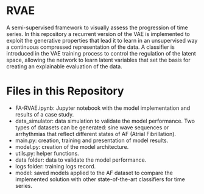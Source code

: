 # RVAE
A semi-supervised framework to visually assess the progression of time series. In this repository a recurrent version of the VAE is implemented to exploit the generative properties that lead it to learn in an unsupervised way a continuous compressed representation of the data. A classifier is introduced in the VAE training process to control the regulation of the latent space, allowing the network to learn latent variables that set the basis for creating an explainable evaluation of the data. 

# Files in this Repository

- FA-RVAE.ipynb: Jupyter notebook with the model implementation and results of a case study.
- data_simulator: data simulation to validate the model performance. Two types of datasets can be generated: sine wave sequences or arrhythmias that reflect different states of AF (Atrial Fibrillation).
- main.py: creation, training and presentation of model results.
- model.py: creation of the model architecture.
- utils.py: helper functions.
- data folder: data to validate the model performance.
- logs folder: training logs record.
- model: saved models applied to the AF dataset to compare the implemented solution with other state-of-the-art classifiers for time series.
